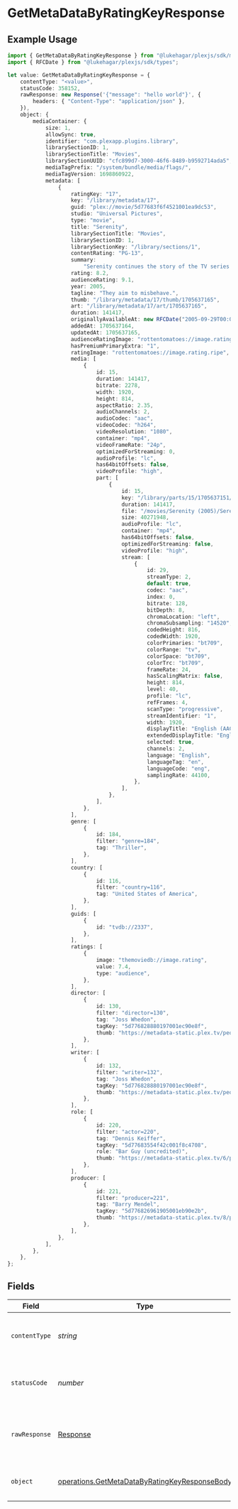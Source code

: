 # GetMetaDataByRatingKeyResponse

## Example Usage

```typescript
import { GetMetaDataByRatingKeyResponse } from "@lukehagar/plexjs/sdk/models/operations";
import { RFCDate } from "@lukehagar/plexjs/sdk/types";

let value: GetMetaDataByRatingKeyResponse = {
    contentType: "<value>",
    statusCode: 358152,
    rawResponse: new Response('{"message": "hello world"}', {
        headers: { "Content-Type": "application/json" },
    }),
    object: {
        mediaContainer: {
            size: 1,
            allowSync: true,
            identifier: "com.plexapp.plugins.library",
            librarySectionID: 1,
            librarySectionTitle: "Movies",
            librarySectionUUID: "cfc899d7-3000-46f6-8489-b9592714ada5",
            mediaTagPrefix: "/system/bundle/media/flags/",
            mediaTagVersion: 1698860922,
            metadata: [
                {
                    ratingKey: "17",
                    key: "/library/metadata/17",
                    guid: "plex://movie/5d77683f6f4521001ea9dc53",
                    studio: "Universal Pictures",
                    type: "movie",
                    title: "Serenity",
                    librarySectionTitle: "Movies",
                    librarySectionID: 1,
                    librarySectionKey: "/library/sections/1",
                    contentRating: "PG-13",
                    summary:
                        "Serenity continues the story of the TV series it was based upon (\"Firefly\"). River Tam had a secret - one in which she's not even aware - so dangerous, no one's safe, as an Alliance operative's sent to capture her, and all others are considered irrelevant to his job.",
                    rating: 8.2,
                    audienceRating: 9.1,
                    year: 2005,
                    tagline: "They aim to misbehave.",
                    thumb: "/library/metadata/17/thumb/1705637165",
                    art: "/library/metadata/17/art/1705637165",
                    duration: 141417,
                    originallyAvailableAt: new RFCDate("2005-09-29T00:00:00Z"),
                    addedAt: 1705637164,
                    updatedAt: 1705637165,
                    audienceRatingImage: "rottentomatoes://image.rating.upright",
                    hasPremiumPrimaryExtra: "1",
                    ratingImage: "rottentomatoes://image.rating.ripe",
                    media: [
                        {
                            id: 15,
                            duration: 141417,
                            bitrate: 2278,
                            width: 1920,
                            height: 814,
                            aspectRatio: 2.35,
                            audioChannels: 2,
                            audioCodec: "aac",
                            videoCodec: "h264",
                            videoResolution: "1080",
                            container: "mp4",
                            videoFrameRate: "24p",
                            optimizedForStreaming: 0,
                            audioProfile: "lc",
                            has64bitOffsets: false,
                            videoProfile: "high",
                            part: [
                                {
                                    id: 15,
                                    key: "/library/parts/15/1705637151/file.mp4",
                                    duration: 141417,
                                    file: "/movies/Serenity (2005)/Serenity (2005).mp4",
                                    size: 40271948,
                                    audioProfile: "lc",
                                    container: "mp4",
                                    has64bitOffsets: false,
                                    optimizedForStreaming: false,
                                    videoProfile: "high",
                                    stream: [
                                        {
                                            id: 29,
                                            streamType: 2,
                                            default: true,
                                            codec: "aac",
                                            index: 0,
                                            bitrate: 128,
                                            bitDepth: 8,
                                            chromaLocation: "left",
                                            chromaSubsampling: "14520",
                                            codedHeight: 816,
                                            codedWidth: 1920,
                                            colorPrimaries: "bt709",
                                            colorRange: "tv",
                                            colorSpace: "bt709",
                                            colorTrc: "bt709",
                                            frameRate: 24,
                                            hasScalingMatrix: false,
                                            height: 814,
                                            level: 40,
                                            profile: "lc",
                                            refFrames: 4,
                                            scanType: "progressive",
                                            streamIdentifier: "1",
                                            width: 1920,
                                            displayTitle: "English (AAC Stereo)",
                                            extendedDisplayTitle: "English (AAC Stereo)",
                                            selected: true,
                                            channels: 2,
                                            language: "English",
                                            languageTag: "en",
                                            languageCode: "eng",
                                            samplingRate: 44100,
                                        },
                                    ],
                                },
                            ],
                        },
                    ],
                    genre: [
                        {
                            id: 184,
                            filter: "genre=184",
                            tag: "Thriller",
                        },
                    ],
                    country: [
                        {
                            id: 116,
                            filter: "country=116",
                            tag: "United States of America",
                        },
                    ],
                    guids: [
                        {
                            id: "tvdb://2337",
                        },
                    ],
                    ratings: [
                        {
                            image: "themoviedb://image.rating",
                            value: 7.4,
                            type: "audience",
                        },
                    ],
                    director: [
                        {
                            id: 130,
                            filter: "director=130",
                            tag: "Joss Whedon",
                            tagKey: "5d776828880197001ec90e8f",
                            thumb: "https://metadata-static.plex.tv/people/5d776828880197001ec90e8f.jpg",
                        },
                    ],
                    writer: [
                        {
                            id: 132,
                            filter: "writer=132",
                            tag: "Joss Whedon",
                            tagKey: "5d776828880197001ec90e8f",
                            thumb: "https://metadata-static.plex.tv/people/5d776828880197001ec90e8f.jpg",
                        },
                    ],
                    role: [
                        {
                            id: 220,
                            filter: "actor=220",
                            tag: "Dennis Keiffer",
                            tagKey: "5d77683554f42c001f8c4708",
                            role: "Bar Guy (uncredited)",
                            thumb: "https://metadata-static.plex.tv/6/people/648e9a7ea1d537bccfcd7615134b78ce.jpg",
                        },
                    ],
                    producer: [
                        {
                            id: 221,
                            filter: "producer=221",
                            tag: "Barry Mendel",
                            tagKey: "5d776826961905001eb90e2b",
                            thumb: "https://metadata-static.plex.tv/8/people/87877371326a964634d18556d94547e1.jpg",
                        },
                    ],
                },
            ],
        },
    },
};
```

## Fields

| Field                                                                                                                 | Type                                                                                                                  | Required                                                                                                              | Description                                                                                                           |
| --------------------------------------------------------------------------------------------------------------------- | --------------------------------------------------------------------------------------------------------------------- | --------------------------------------------------------------------------------------------------------------------- | --------------------------------------------------------------------------------------------------------------------- |
| `contentType`                                                                                                         | *string*                                                                                                              | :heavy_check_mark:                                                                                                    | HTTP response content type for this operation                                                                         |
| `statusCode`                                                                                                          | *number*                                                                                                              | :heavy_check_mark:                                                                                                    | HTTP response status code for this operation                                                                          |
| `rawResponse`                                                                                                         | [Response](https://developer.mozilla.org/en-US/docs/Web/API/Response)                                                 | :heavy_check_mark:                                                                                                    | Raw HTTP response; suitable for custom response parsing                                                               |
| `object`                                                                                                              | [operations.GetMetaDataByRatingKeyResponseBody](../../../sdk/models/operations/getmetadatabyratingkeyresponsebody.md) | :heavy_minus_sign:                                                                                                    | The metadata of the library item.                                                                                     |